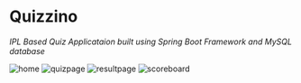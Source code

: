 # Quizzino

*IPL Based Quiz Applicataion built using Spring Boot Framework and MySQL database*

![home](https://user-images.githubusercontent.com/64360092/144750790-ddaa983b-0f46-4713-a133-5a35b4326f05.jpg)
![quizpage](https://user-images.githubusercontent.com/64360092/144750793-30380ec4-5686-4fda-80c0-bf7551cabbfb.PNG)
![resultpage](https://user-images.githubusercontent.com/64360092/144750796-b9192df8-ad2a-4496-8b0f-ba130d5a9f63.PNG)
![scoreboard](https://user-images.githubusercontent.com/64360092/144750797-a0712130-7f55-4e1b-a7d0-5ffa63481e3c.PNG)
